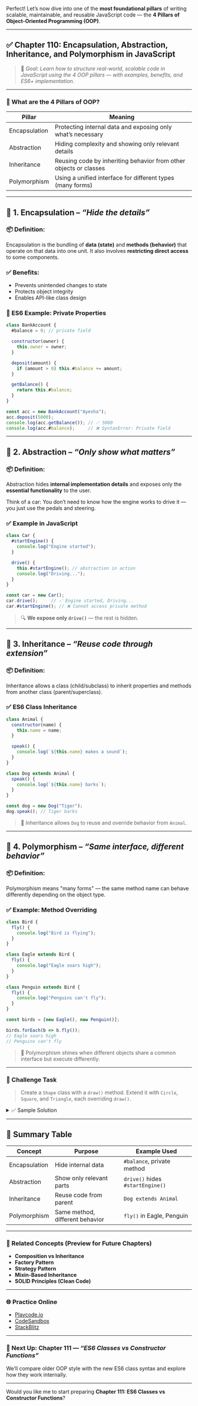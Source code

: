 Perfect! Let’s now dive into one of the **most foundational pillars** of writing scalable, maintainable, and reusable JavaScript code — the **4 Pillars of Object-Oriented Programming (OOP)**.

---

## ✅ Chapter 110: **Encapsulation, Abstraction, Inheritance, and Polymorphism in JavaScript**

> 🧠 *Goal: Learn how to structure real-world, scalable code in JavaScript using the 4 OOP pillars — with examples, benefits, and ES6+ implementation.*

---

### 🔷 What are the 4 Pillars of OOP?

| Pillar        | Meaning                                                           |
| ------------- | ----------------------------------------------------------------- |
| Encapsulation | Protecting internal data and exposing only what’s necessary       |
| Abstraction   | Hiding complexity and showing only relevant details               |
| Inheritance   | Reusing code by inheriting behavior from other objects or classes |
| Polymorphism  | Using a unified interface for different types (many forms)        |

---

## 🧱 1. **Encapsulation** – *“Hide the details”*

### 📦 Definition:

Encapsulation is the bundling of **data (state)** and **methods (behavior)** that operate on that data into one unit. It also involves **restricting direct access** to some components.

### ✅ Benefits:

* Prevents unintended changes to state
* Protects object integrity
* Enables API-like class design

### 🔐 ES6 Example: Private Properties

```js
class BankAccount {
  #balance = 0; // private field

  constructor(owner) {
    this.owner = owner;
  }

  deposit(amount) {
    if (amount > 0) this.#balance += amount;
  }

  getBalance() {
    return this.#balance;
  }
}

const acc = new BankAccount("Ayesha");
acc.deposit(5000);
console.log(acc.getBalance()); // ✅ 5000
console.log(acc.#balance);     // ❌ SyntaxError: Private field
```

---

## 🧱 2. **Abstraction** – *“Only show what matters”*

### 📦 Definition:

Abstraction hides **internal implementation details** and exposes only the **essential functionality** to the user.

Think of a car: You don’t need to know how the engine works to drive it — you just use the pedals and steering.

### ✅ Example in JavaScript

```js
class Car {
  #startEngine() {
    console.log("Engine started");
  }

  drive() {
    this.#startEngine(); // abstraction in action
    console.log("Driving...");
  }
}

const car = new Car();
car.drive();     // ✅ Engine started, Driving...
car.#startEngine(); // ❌ Cannot access private method
```

> 🔍 **We expose only `drive()`** — the rest is hidden.

---

## 🧱 3. **Inheritance** – *“Reuse code through extension”*

### 📦 Definition:

Inheritance allows a class (child/subclass) to inherit properties and methods from another class (parent/superclass).

### ✅ ES6 Class Inheritance

```js
class Animal {
  constructor(name) {
    this.name = name;
  }

  speak() {
    console.log(`${this.name} makes a sound`);
  }
}

class Dog extends Animal {
  speak() {
    console.log(`${this.name} barks`);
  }
}

const dog = new Dog("Tiger");
dog.speak(); // Tiger barks
```

> 📌 Inheritance allows `Dog` to reuse and override behavior from `Animal`.

---

## 🧱 4. **Polymorphism** – *“Same interface, different behavior”*

### 📦 Definition:

Polymorphism means "many forms" — the same method name can behave differently depending on the object type.

### ✅ Example: Method Overriding

```js
class Bird {
  fly() {
    console.log("Bird is flying");
  }
}

class Eagle extends Bird {
  fly() {
    console.log("Eagle soars high");
  }
}

class Penguin extends Bird {
  fly() {
    console.log("Penguins can't fly");
  }
}

const birds = [new Eagle(), new Penguin()];

birds.forEach(b => b.fly());
// Eagle soars high
// Penguins can't fly
```

> 🧠 Polymorphism shines when different objects share a common interface but execute differently.

---

### 🧪 Challenge Task

> Create a `Shape` class with a `draw()` method. Extend it with `Circle`, `Square`, and `Triangle`, each overriding `draw()`.

<details>
<summary>✅ Sample Solution</summary>

```js
class Shape {
  draw() {
    console.log("Drawing shape");
  }
}

class Circle extends Shape {
  draw() {
    console.log("Drawing circle");
  }
}

class Square extends Shape {
  draw() {
    console.log("Drawing square");
  }
}

const shapes = [new Circle(), new Square()];
shapes.forEach(s => s.draw());
```

</details>

---

## 🧠 Summary Table

| Concept       | Purpose                         | Example Used                     |
| ------------- | ------------------------------- | -------------------------------- |
| Encapsulation | Hide internal data              | `#balance`, private method       |
| Abstraction   | Show only relevant parts        | `drive()` hides `#startEngine()` |
| Inheritance   | Reuse code from parent          | `Dog extends Animal`             |
| Polymorphism  | Same method, different behavior | `fly()` in Eagle, Penguin        |

---

### 🔗 Related Concepts (Preview for Future Chapters)

* **Composition vs Inheritance**
* **Factory Pattern**
* **Strategy Pattern**
* **Mixin-Based Inheritance**
* **SOLID Principles (Clean Code)**

---

### 🌐 Practice Online

* [Playcode.io](https://playcode.io)
* [CodeSandbox](https://codesandbox.io)
* [StackBlitz](https://stackblitz.com)

---

### 🚀 Next Up: Chapter 111 — *“ES6 Classes vs Constructor Functions”*

We’ll compare older OOP style with the new ES6 class syntax and explore how they work internally.

---

Would you like me to start preparing **Chapter 111: ES6 Classes vs Constructor Functions**?
